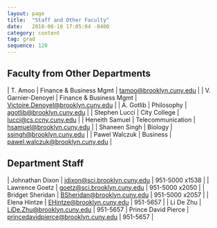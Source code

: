 ```yaml
---
layout: page
title:  "Staff and Other Faculty"
date:   2018-08-10 17:05:04 -0400
category: content
tag: grad
sequence: 120
---
```

## Faculty from Other Departments     

| T. Amoo         | Finance & Business Mgmt  |    tamoo@brooklyn.cuny.edu |
| V. Garnier-Denoyel  |    Finance & Business Mgmt |    Victoire.Denoyel@brooklyn.cuny.edu |
| A. Gotlib        |  Philosophy         |    agotlib@brooklyn.cuny.edu |
| Stephen Lucci    |  City College        |     lucci@cs.ccny.cuny.edu |
| Heneith Samuel   |   Telecommunication   |      hsamuel@brooklyn.cuny.edu |
| Shaneen Singh    |  Biology         |    ssingh@brooklyn.cuny.edu |
| Pawel Walczuk    |  Business         |    pawel.walczuk@brooklyn.cuny.edu |

## Department Staff

| Johnathan Dixon     |        jdixon@sci.brooklyn.cuny.edu |       951-5000 x1538 |
| Lawrence Goetz       |      goetz@sci.brooklyn.cuny.edu   |     951-5000 x2050 |
| Bridget Sheridan      |       BSheridan@brooklyn.cuny.edu |       951-5000 x2057 |
| Elena Hintze           |      EHintze@brooklyn.cuny.edu   |     951-5657 |
| Li De Zhu              |      LiDe.Zhu@brooklyn.cuny.edu  |     951-5657
| Prince David Pierce      |       princedavidpierce@brooklyn.cuny.edu |   951-5657 |
